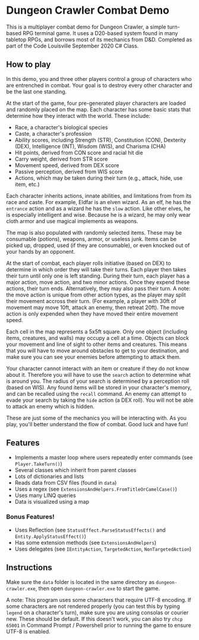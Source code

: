 # Dungeon Crawler Combat Demo
This is a multiplayer combat demo for Dungeon Crawler, a simple turn-based RPG terminal game. It uses a D20-based system found in many tabletop RPGs, and borrows most of its mechanics from D&D. Completed as part of the Code Louisville September 2020 C# Class.

## How to play
In this demo, you and three other players control a group of characters who are entrenched in combat. Your goal is to destroy every other character and be the last one standing.

At the start of the game, four pre-generated player characters are loaded and randomly placed on the map. Each character has some basic stats that determine how they interact with the world. These include:
- Race, a character's biological species
- Caste, a character's profession
- Ability scores, including Strength (STR), Constitution (CON), Dexterity (DEX), Intelligence (INT), Wisdom (WIS), and Charisma (CHA)
- Hit points, derived from CON score and racial hit die
- Carry weight, derived from STR score
- Movement speed, derived from DEX score
- Passive perception, derived from WIS score
- Actions, which may be taken during their turn (e.g., attack, hide, use item, etc.)

Each character inherits actions, innate abilities, and limitations from from its race and caste. For example, Eldfar is an elven wizard. As an elf, he has the `entrance` action and as a wizard he has the `slow` action. Like other elves, he is especially intelligent and wise. Because he is a wizard, he may only wear cloth armor and use magical implements as weapons.

The map is also populated with randomly selected items. These may be consumable (potions), weapons, armor, or useless junk. Items can be picked up, dropped, used (if they are consumable), or even knocked out of your hands by an opponent.

At the start of combat, each player rolls initiative (based on DEX) to determine in which order they will take their turns. Each player then takes their turn until only one is left standing. During their turn, each player has a major action, move action, and two minor actions. Once they expend these actions, their turn ends. Alternatively, they may also pass their turn. A note: the move action is unique from other action types, as the player may split their movement accross their turn. (For example, a player with 30ft of movement may move 10ft, attack an enemy, then retreat 20ft). The move action is only expended when they have moved their entire movement speed.

Each cell in the map represents a 5x5ft square. Only one object (including items, creatures, and walls) may occupy a cell at a time. Objects can block your movement and line of sight to other items and creatures. This means that you will have to move around obstacles to get to your destination, and make sure you can see your enemies before attempting to attack them.

Your character cannot interact with an item or creature if they do not know about it. Therefore you will have to use the `search` action to determine what is around you. The radius of your search is determined by a perception roll (based on WIS). Any found items will be stored in your character's memory, and can be recalled using the `recall` command. An enemy can attempt to evade your search by taking the `hide` action (a DEX roll). You will not be able to attack an enemy which is hidden.

These are just some of the mechanics you will be interacting with. As you play, you'll better understand the flow of combat. Good luck and have fun!

## Features
- Implements a master loop where users repeatedly enter commands (see `Player.TakeTurn()`)
- Several classes which inherit from parent classes
- Lots of dictionaries and lists
- Reads data from CSV files (found in `data`)
- Uses a regex (see `ExtensionsAndHelpers.FromTitleOrCamelCase()`)
- Uses many LINQ queries
- Data is visualized using a map
### Bonus Features!
- Uses Reflection (see `StatusEffect.ParseStatusEffects()` and `Entity.ApplyStatusEffect()`)
- Has some extension methods (see `ExtensionsAndHelpers`)
- Uses delegates (see `IEntityAction`, `TargetedAction`, `NonTargetedAction`)

## Instructions
Make sure the `data` folder is located in the same directory as `dungeon-crawler.exe`, then open `dungeon-crawler.exe` to start the game.

A note: This program uses some characters that require UTF-8 encoding. If some characters are not rendered properly (you can test this by typing `legend` on a character's turn), make sure you are using consolas or courier new. These should be default. If this doesn't work, you can also try `chcp 65001` in Command Prompt / Powershell prior to running the game to ensure UTF-8 is enabled.